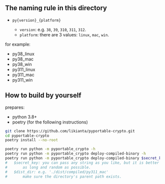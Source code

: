 
## The naming rule in this directory

-   `py{version}_{platform}`

    -   `version`: e.g. `38`, `39`, `310`, `311`, `312`.
    -   `platform`: there are 3 values: `linux`, `mac`, `win`.

for example:

-   py38_linux
-   py38_mac
-   py38_win
-   py311_linux
-   py311_mac
-   py311_win

## How to build by yourself

prepares:

- python 3.8+
- poetry (for the following instructions)

```sh
git clone https://github.com/likianta/pyportable-crypto.git
cd pyportable-crypto
poetry install --no-root

poetry run python -m pyportable_crypto -h
poetry run python -m pyportable_crypto deploy-compiled-binary -h
poetry run python -m pyportable_crypto deploy-compiled-binary $secret_key $dist_dir
#   $secret_key: you can pass any string as you like, but it is better to be
#       as long and random as possible.
#   $dist_dir: e.g. './dist/compiled/py311_mac'
#       make sure the directory's parent path exists.
```
